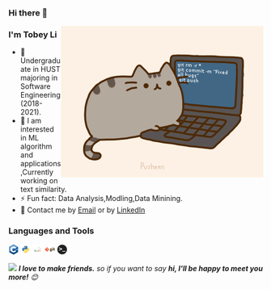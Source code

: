 ### Hi there 👋



<img align="right" alt="GIF" src="https://raw.githubusercontent.com/TobeyLi/TobeyLi/main/pic/pusheencode.gif" />

### I'm Tobey Li

- :office: Undergraduate in HUST majoring in Software Engineering(2018-2021). 
- 🌱 I am interested in ML algorithm and applications,Currently working on text similarity.
- ⚡ Fun fact: Data Analysis,Modling,Data Minining.
- 💬 Contact me by [Email](mailto:tobeyli6347@qq.com) or by [LinkedIn]([linkedin.com/in/li-tao-243387183](https://www.linkedin.com/in/li-tao-243387183))

### Languages and Tools

<code><img height="20" src="https://raw.githubusercontent.com/github/explore/80688e429a7d4ef2fca1e82350fe8e3517d3494d/topics/cpp/cpp.png"></code>
<code><img height="20" src="https://raw.githubusercontent.com/github/explore/80688e429a7d4ef2fca1e82350fe8e3517d3494d/topics/python/python.png"></code>
<code><img height="20" src="https://raw.githubusercontent.com/github/explore/80688e429a7d4ef2fca1e82350fe8e3517d3494d/topics/mysql/mysql.png"></code>
<code><img height="20" src="https://raw.githubusercontent.com/github/explore/80688e429a7d4ef2fca1e82350fe8e3517d3494d/topics/git/git.png"></code>
<code><img height="20" src="https://raw.githubusercontent.com/github/explore/80688e429a7d4ef2fca1e82350fe8e3517d3494d/topics/terminal/terminal.png"></code>

<img src="https://media.giphy.com/media/LnQjpWaON8nhr21vNW/giphy.gif" width="60"> <em><b>I love to make friends.</b> so if you want to say <b>hi, I'll be happy to meet you more!</b> 😊</em>

